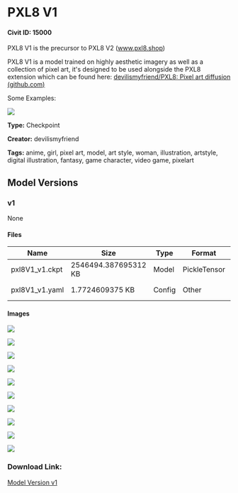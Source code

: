 # PXL8 V1

#### Civit ID: 15000

<p>PXL8 V1 is the precursor to PXL8 V2 (<a target="_blank" rel="ugc" href="http://www.pxl8.shop">www.pxl8.shop</a>)</p><p>PXL8 V1 is a model trained on highly aesthetic imagery as well as a collection of pixel art, it's designed to be used alongside the PXL8 extension which can be found here: <a target="_blank" rel="ugc" href="https://github.com/devilismyfriend/PXL8">devilismyfriend/PXL8: Pixel art diffusion (</a><a target="_blank" rel="ugc" href="http://github.com">github.com</a><a target="_blank" rel="ugc" href="https://github.com/devilismyfriend/PXL8">)</a></p><p></p><p>Some Examples:</p><img src="https://imagecache.civitai.com/xG1nkqKTMzGDvpLrqFT7WA/1f05e350-35b2-404c-0a3f-6c604492c600/width=525/1f05e350-35b2-404c-0a3f-6c604492c600" /><p></p>

**Type:** Checkpoint

**Creator:** devilismyfriend

**Tags:** anime, girl, pixel art, model, art style, woman, illustration, artstyle, digital illustration, fantasy, game character, video game, pixelart

## Model Versions

### v1

None

#### Files

| Name | Size | Type | Format | Download Url | AutoV1 | AutoV2 | SHA256 | CRC32 | BLAKE3 |
| --- | --- | --- | --- | --- | --- | --- | --- | --- | --- |
| pxl8V1_v1.ckpt | 2546494.387695312 KB | Model | PickleTensor | https://civitai.com/api/download/models/17673 | 1B51225C | 4BC28FDAAB | 4BC28FDAAB873DF4C440D299CF3098584779AAF897C12BEF0279116B15E42D7E | DA8135BE | 481CF586D0C7EA54F07305B046C68F3B36F3A2156F897A5FC46B11CFBFFF71B4 |
| pxl8V1_v1.yaml | 1.7724609375 KB | Config | Other | https://civitai.com/api/download/models/17673?type=Config&format=Other | - | 72B092AADF | 72B092AADFE146F5D3F395A720C0AA3B2354B2095E3F10DC18F0E9716D286DCB | BEC16895 | E3D04B07DBB3E2A59A06E6BA1CA7DA0BB822E4C67D2CB1179A2117076D47EBBC |

#### Images

<p><img src="https://image.civitai.com/xG1nkqKTMzGDvpLrqFT7WA/5a026ea3-75e9-401b-61ac-ff84f4e90100/width=450/180546.jpeg" /></p>

<p><img src="https://image.civitai.com/xG1nkqKTMzGDvpLrqFT7WA/103cf0bd-4315-4eee-88ee-23a821c54600/width=450/180565.jpeg" /></p>

<p><img src="https://image.civitai.com/xG1nkqKTMzGDvpLrqFT7WA/a3af312b-34f3-4127-d19a-445aa6f8a900/width=450/180564.jpeg" /></p>

<p><img src="https://image.civitai.com/xG1nkqKTMzGDvpLrqFT7WA/b8cfafb7-7565-4d4e-1ba2-501e8c066200/width=450/180563.jpeg" /></p>

<p><img src="https://image.civitai.com/xG1nkqKTMzGDvpLrqFT7WA/55b77289-08cb-45e1-c5f2-eeee16c5dd00/width=450/180562.jpeg" /></p>

<p><img src="https://image.civitai.com/xG1nkqKTMzGDvpLrqFT7WA/85732fb2-f847-4d11-08b5-36ce8d0f6700/width=450/180561.jpeg" /></p>

<p><img src="https://image.civitai.com/xG1nkqKTMzGDvpLrqFT7WA/feb9a9ff-cf9b-43b3-1e28-1732a0600900/width=450/180560.jpeg" /></p>

<p><img src="https://image.civitai.com/xG1nkqKTMzGDvpLrqFT7WA/a748bffd-5a33-4e8b-9de3-c09666043a00/width=450/180559.jpeg" /></p>

<p><img src="https://image.civitai.com/xG1nkqKTMzGDvpLrqFT7WA/05df6437-170c-4c9d-d5ea-22106f110100/width=450/180558.jpeg" /></p>

<p><img src="https://image.civitai.com/xG1nkqKTMzGDvpLrqFT7WA/fd693bbe-df30-468c-eda1-1ad801278f00/width=450/180557.jpeg" /></p>

### Download Link:

[Model Version v1](https://civitai.com/api/download/models/17673)

